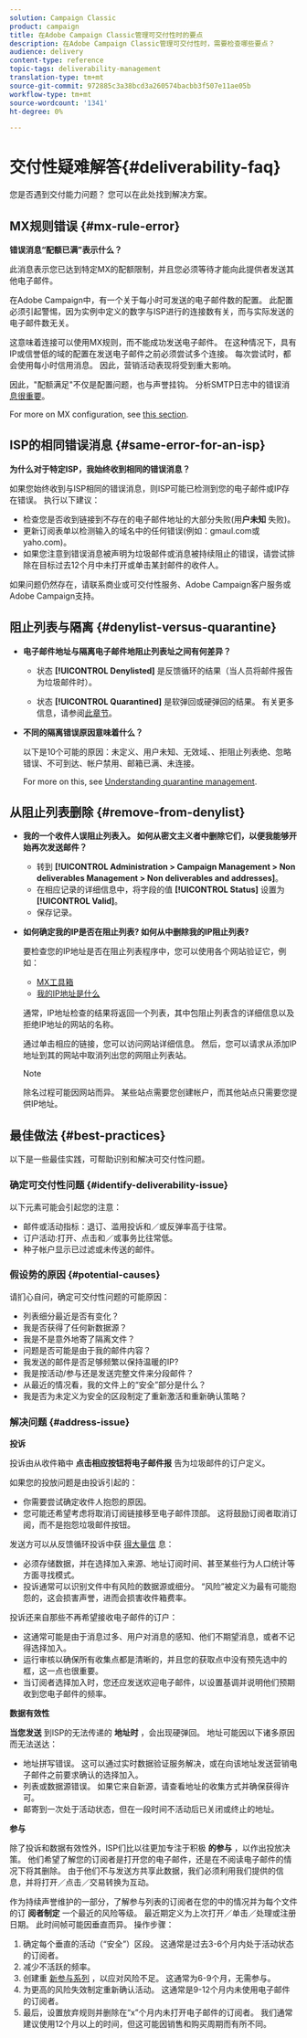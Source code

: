 ```yaml
---
solution: Campaign Classic
product: campaign
title: 在Adobe Campaign Classic管理可交付性时的要点
description: 在Adobe Campaign Classic管理可交付性时，需要检查哪些要点？
audience: delivery
content-type: reference
topic-tags: deliverability-management
translation-type: tm+mt
source-git-commit: 972885c3a38bcd3a260574bacbb3f507e11ae05b
workflow-type: tm+mt
source-wordcount: '1341'
ht-degree: 0%

---
```



# 交付性疑难解答{#deliverability-faq}

您是否遇到交付能力问题？ 您可以在此处找到解决方案。

## MX规则错误 {#mx-rule-error}

**错误消息“配额已满”表示什么？**

此消息表示您已达到特定MX的配额限制，并且您必须等待才能向此提供者发送其他电子邮件。

在Adobe Campaign中，有一个关于每小时可发送的电子邮件数的配置。 此配置必须引起警惕，因为实例中定义的数字与ISP进行的连接数有关，而与实际发送的电子邮件数无关。

这意味着连接可以使用MX规则，而不能成功发送电子邮件。 在这种情况下，具有IP或信誉低的域的配置在发送电子邮件之前必须尝试多个连接。 每次尝试时，都会使用每小时信用消息。 因此，营销活动表现将受到重大影响。

因此，&quot;配额满足&quot;不仅是配置问题，也与声誉挂钩。 分析SMTP日志中的错误消 [息很重要](../../production/using/monitoring-processes.md#smtp-errors-per-domain)。

For more on MX configuration, see [this section](../../installation/using/email-deliverability.md#mx-configuration).

## ISP的相同错误消息 {#same-error-for-an-isp}

**为什么对于特定ISP，我始终收到相同的错误消息？**

如果您始终收到与ISP相同的错误消息，则ISP可能已检测到您的电子邮件或IP存在错误。 执行以下建议：
* 检查您是否收到链接到不存在的电子邮件地址的大部分失败(用&#x200B;**户未知** 失败)。
* 更新订阅表单以检测输入的域名中的任何错误(例如：gmaul.com或yaho.com)。
* 如果您注意到错误消息被声明为垃圾邮件或消息被持续阻止的错误，请尝试排除在目标过去12个月中未打开或单击某封邮件的收件人。

如果问题仍然存在，请联系商业或可交付性服务、Adobe Campaign客户服务或Adobe Campaign支持。

## 阻止列表与隔离 {#denylist-versus-quarantine}

* **电子邮件地址与隔离电子邮件地阻止列表址之间有何差异？**

   * 状态 **[!UICONTROL Denylisted]** 是反馈循环的结果（当人员将邮件报告为垃圾邮件时）。

   * 状态 **[!UICONTROL Quarantined]** 是软弹回或硬弹回的结果。
   有关更多信息，请参阅[此章节](../../delivery/using/understanding-quarantine-management.md#quarantine-vs-denylist)。

* **不同的隔离错误原因意味着什么？**

   以下是10个可能的原因：未定义、用户未知、无效域、、拒阻止列表绝、忽略错误、不可到达、帐户禁用、邮箱已满、未连接。

   For more on this, see [Understanding quarantine management](../../delivery/using/understanding-quarantine-management.md).

## 从阻止列表删除 {#remove-from-denylist}

* **我的一个收件人误阻止列表入。 如何从密文主义者中删除它们，以便我能够开始再次发送邮件？**

   * 转到 **[!UICONTROL Administration > Campaign Management > Non deliverables Management > Non deliverables and addresses]**。
   * 在相应记录的详细信息中，将字段的值 **[!UICONTROL Status]** 设置为 **[!UICONTROL Valid]**。
   * 保存记录。

* **如何确定我的IP是否在阻止列表? 如何从中删除我的IP阻止列表?**

   要检查您的IP地址是否在阻止列表程序中，您可以使用各个网站验证它，例如：
   * [MX工具箱](https://mxtoolbox.com/)
   * [我的IP地址是什么](https://whatismyipaddress.com)

   通常，IP地址检查的结果将返回一个列表，其中包阻止列表含的详细信息以及拒绝IP地址的网站的名称。

   通过单击相应的链接，您可以访问网站详细信息。 然后，您可以请求从添加IP地址到其的网站中取消列出您的网阻止列表站。

   >[!NOTE]
   >
   >除名过程可能因网站而异。 某些站点需要您创建帐户，而其他站点只需要您提供IP地址。

## 最佳做法 {#best-practices}

以下是一些最佳实践，可帮助识别和解决可交付性问题。

### 确定可交付性问题 {#identify-deliverability-issue}

以下元素可能会引起您的注意：

* 邮件或活动指标：退订、滥用投诉和／或反弹率高于往常。
* 订户活动:打开、点击和／或事务比往常低。
* 种子帐户显示已过滤或未传送的邮件。

### 假设势的原因 {#potential-causes}

请扪心自问，确定可交付性问题的可能原因：

* 列表细分最近是否有变化？
* 我是否获得了任何新数据源？
* 我是不是意外地寄了隔离文件？
* 问题是否可能是由于我的邮件内容？
* 我发送的邮件是否足够频繁以保持温暖的IP?
* 我是按活动/参与还是发送完整文件来分段邮件？
* 从最近的情况看，我的文件上的“安全”部分是什么？
* 我是否为未定义为安全的区段制定了重新激活和重新确认策略？

### 解决问题 {#address-issue}

**投诉**

投诉由从收件箱中 **点击相应按钮将电子邮件报** 告为垃圾邮件的订户定义。

如果您的投放问题是由投诉引起的：
* 你需要尝试确定收件人抱怨的原因。
* 您可能还希望考虑将取消订阅链接移至电子邮件顶部。 这将鼓励订阅者取消订阅，而不是抱怨垃圾邮件按钮。

发送方可以从反馈循环投诉中获 [得大量信](../../delivery/using/technical-recommendations.md#feedback-loop) 息：
* 必须存储数据，并在选择加入来源、地址订阅时间、甚至某些行为人口统计等方面寻找模式。
* 投诉通常可以识别文件中有风险的数据源或细分。 “风险”被定义为最有可能抱怨的，这会损害声誉，进而会损害收件箱费率。

投诉还来自那些不再希望接收电子邮件的订户：
* 这通常可能是由于消息过多、用户对消息的感知、他们不期望消息，或者不记得选择加入。
* 运行审核以确保所有收集点都是清晰的，并且您的获取点中没有预先选中的框，这一点也很重要。
* 当订阅者选择加入时，您还应发送欢迎电子邮件，以设置基调并说明他们预期收到您电子邮件的频率。

**数据有效性**

**当您发送** 到ISP的无法传递的 **地址时** ，会出现硬弹回。 地址可能因以下诸多原因而无法送达：
* 地址拼写错误。 这可以通过实时数据验证服务解决，或在向该地址发送营销电子邮件之前要求确认的选择加入。
* 列表或数据源错误。 如果它来自新源，请查看地址的收集方式并确保获得许可。
* 邮寄到一次处于活动状态，但在一段时间不活动后已关闭或终止的地址。

**参与**

除了投诉和数据有效性外，ISP们比以往更加专注于积极 **的参与** ，以作出投放决策。 他们希望了解您的订阅者是打开您的电子邮件，还是在不阅读电子邮件的情况下将其删除。 由于他们不与发送方共享此数据，我们必须利用我们提供的信息，并将打开／点击／交易转换为互动。

作为持续声誉维护的一部分，了解参与列表的订阅者在您的中的情况并为每个文件的订 **阅者制定** 一个最近的风险等级。 最近期定义为上次打开／单击／处理或注册日期。 此时间帧可能因垂直而异。 操作步骤：

1. 确定每个垂直的活动（“安全”）区段。 这通常是过去3-6个月内处于活动状态的订阅者。
1. 减少不活跃的频率。
1. 创建重 [新参与系列](../../delivery/using/re-engagement-best-practices.md) ，以应对风险不足。 这通常为6-9个月，无需参与。
1. 为更高的风险失效制定重新确认活动。 这通常是9-12个月内未使用电子邮件的订阅者。
1. 最后，设置放弃规则并删除在“x”个月内未打开电子邮件的订阅者。 我们通常建议使用12个月以上的时间，但这可能因销售和购买周期而有所不同。
